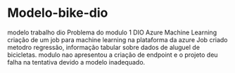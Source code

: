 # Modelo-bike-dio
modelo trabalho dio
Problema do modulo 1 DIO Azure Machine Learning
criação de um job para machine learning na plataforma da azure
Job criado metodro regressão, informação tabular sobre dados de aluguel de bicicletas.
modulo nao apresentou a criação de endpoint e o projeto deu falha na tentativa devido a modelo inadequado.
